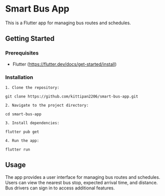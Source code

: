 # Smart Bus App

This is a Flutter app for managing bus routes and schedules.

## Getting Started

### Prerequisites

- Flutter (<https://flutter.dev/docs/get-started/install>)

### Installation

    1. Clone the repository:

    git clone https://github.com/kittipan2206/smart-bus-app.git

    2. Navigate to the project directory:

    cd smart-bus-app

    3. Install dependencies:

    flutter pub get

    4. Run the app:

    flutter run 

## Usage

The app provides a user interface for managing bus routes and schedules. Users can view the nearest bus stop, expected arrival time, and distance. Bus drivers can sign in to access additional features.
